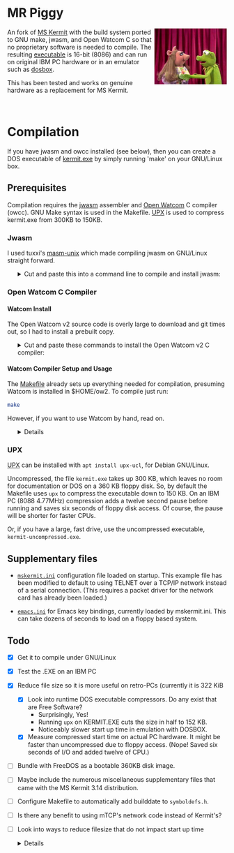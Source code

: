 # MR Piggy

<img src="README.md.d/mrpiggy.jpg" width="33%" align="right">

An fork of [MS Kermit][msk] with the build system ported
to GNU make, jwasm, and Open Watcom C so that no proprietary software
is needed to compile. The resulting [executable][exe] is 16-bit (8086)
and can run on original IBM PC hardware or in an emulator such as
[dosbox](https://dosbox.com).

This has been tested and works on genuine hardware as a replacement for MS Kermit.

  [msk]: https://github.com/hackerb9/mskermit "MS Kermit source code"
  [exe]: https://github.com/hackerb9/mrpiggy/releases/latest/download/kermit.exe "kermit.exe"

<br clear=all>

# Compilation

If you have jwasm and owcc installed (see below), then you can create
a DOS executable of [kermit.exe][exe] by simply running 'make' on your
GNU/Linux box.

## Prerequisites

Compilation requires the [jwasm](https://github.com/tuxxi/masm-unix)
assembler and
[Open Watcom](https://github.com/open-watcom/open-watcom-v2/)
C compiler (owcc). GNU Make syntax is used in the Makefile.
[UPX](https://github.com/upx/upx) is used to compress kermit.exe
from 300KB to 150KB.

### Jwasm

I used tuxxi's [masm-unix](https://github.com/tuxxi/masm-unix) which
made compiling jwasm on GNU/Linux straight forward. 

<ul><details><summary>Cut and paste this into a command line to compile
and install jwasm:</summary>

```bash
    sudo apt install build-essential cmake
    git clone http://github.com/tuxxi/masm-unix
    cd masm_unix/src/JWasm
    cmake .  &&  make  &&  sudo cp -p jwasm /usr/local/bin/
```
</details></ul>

### Open Watcom C Compiler

#### Watcom Install
The Open Watcom v2 source code is overly large to download and git
times out, so I had to install a prebuilt copy. 

<ul><details>
<summary>Cut and paste these commands to install the Open Watcom v2 C compiler:</summary>

``` bash
cd
mkdir ow2
cd ow2
R=https://github.com/open-watcom/open-watcom-v2/releases
wget -O ow2.zip "$R"/download/Current-build/open-watcom-2_0-c-linux-x64
unzip ow2.zip
rm -r ow2.zip binnt binp binw rdos rh 
mv binl64 bin
cd bin
chmod +x $(file * | grep ELF | cut -f1 -d:)
mv vi weevil
```

<details><summary>32-bit binaries</summary>

Binaries are in `binl` instead of `binl64`; rename it to just `bin`.
If you don't have a binl directory, try changing `x64` to `x86` in the
wget line. 

``` bash
cd
mkdir ow2
cd ow2
R=https://github.com/open-watcom/open-watcom-v2/releases
wget -O ow2.zip "$R"/download/Current-build/open-watcom-2_0-c-linux-x86
unzip ow2.zip
rm -r ow2.zip binnt binp binw rdos rh 
mv binl bin
cd bin
chmod +x $(file * | grep ELF | cut -f1 -d:)
mv vi weevil
```
</details>

<details><summary>About weevil</summary>

Note that we've renamed the Watcom editor to `weevil` because calling
it `vi` on a UNIX system is silly. It is clearly the love-child of
Microsoft EDIT and [`ed`][ed] plus it's a bit buggy (try Ctrl+C), thus
"weevil". 
</details>

  [ed]: https://www.gnu.org/fun/jokes/ed-msg.en.html "“Ed is the standard text editor.”"

</details></ul>

#### Watcom Compiler Setup and Usage

The [Makefile](Makefile) already sets up everything needed for
compilation, presuming Watcom is installed in $HOME/ow2. To compile
just run:

```bash
make
```

However, if you want to use Watcom by hand, read on.

<ul><details>

To use the Watcom C compiler, you'll first need to setup the compilation
environment like so:

``` bash
export WATCOM=${HOME}/ow2
export PATH+=:${WATCOM}/bin
export INCLUDE=${WATCOM}/h
```

You can run that at the command line or add it to a Makefile. To
compile a program, you use the owcc command, like so:


``` bash
owcc  -bdos  -mcmodel=s  -o myprog.exe  myprog.c
```

You can then execute the .exe file in dosbox to test it out.

</details></ul>

### UPX

[UPX](https://github.com/upx/upx) can be installed with `apt install
upx-ucl`, for Debian GNU/Linux.

Uncompressed, the file `kermit.exe` takes up 300 KB, which leaves no
room for documentation or DOS on a 360 KB floppy disk. So, by default
the Makefile uses `upx` to compress the executable down to 150 KB. On
an IBM PC (8088 4.77MHz) compression adds a twelve second pause before
running and saves six seconds of floppy disk access. Of course, the
pause will be shorter for faster CPUs.

Or, if you have a large, fast drive, use the uncompressed executable,
`kermit-uncompressed.exe`.

## Supplementary files

* [`mskermit.ini`][mskini] configuration file loaded on startup. This example file has been modified to default to using TELNET over a TCP/IP network instead of a serial connection. (This requires a packet driver for the network card has already been loaded.)
* [`emacs.ini`][emacsini] for Emacs key bindings, currently loaded by mskermit.ini. This can take dozens of seconds to load on a floppy based system. 

  [mskini]: ../../raw/main/supplemental/MSKERMIT.INI "Exampmle MS Kermit config file"
  [emacsini]: ../../raw/main/supplemental/EMACS.INI "Rebind ALT and other keys for use with the Emacs text editor."

## Todo

- [x] Get it to compile under GNU/Linux
- [x] Test the .EXE on an IBM PC
- [x] Reduce file size so it is more useful on retro-PCs (currently it
      is 322 KiB 
	- [X] Look into runtime DOS executable compressors. Do any exist
          that are Free Software?
	  - Surprisingly, Yes!
	  - Running `upx` on KERMIT.EXE cuts the size in half to 152 KB.
 	  - Noticeably slower start up time in emulation with DOSBOX.
	 - [X] Measure compressed start time on actual PC hardware. It
           might be faster than uncompressed due to floppy access.
		   (Nope! Saved six seconds of I/O and added twelve of CPU.)
 - [ ] Bundle with FreeDOS as a bootable 360KB disk image.
 - [ ] Maybe include the numerous miscellaneous supplementary files
       that came with the MS Kermit 3.14 distribution.
 - [ ] Configure Makefile to automatically add builddate to `symboldefs.h`.
 - [ ] Is there any benefit to using mTCP's network code instead of Kermit's?
 - [ ] Look into ways to reduce filesize that do not impact start up time
   <details>
  
	- Simple Methods
	  - [ ] Compiler, linker flags.
	  - [ ] Investigate: why is Open Watcom executable 50 KB larger than
            the one created by Microsoft tools in 1999. Is it Watcom's
            standard library?
	  - [ ] Check how Open Watcom's PACKDATA works.
		- Kermit 3.14 notes state that 40KB was saved by using
			PACKDATA option of LINK.EXE. That option exists in Open
			Watcom but produces no savings in file size.
   		- **WARNING!** I had thought PACKDATA was safe to experiment
			with, but I realized that since stack checking is
			disabled, a smaller segment size might cause pointers to
			wrap around!
	    - [ ] What is the max size of the data structures in Kermit?
   	- Complex Methods
	  - [ ] Conditional compilation
		- [ ] Add "Lite" versions (no NET, no GRAPHICS, neither) to Makefile.
		- [X] What existing subsystems does CHECK command identify?
			- IF: ???
			- Network: How does this differ from TCP?
			- TCP/IP: 
			- Graphics: Tek4010 & Sixel
			- Terminal: Terminal emulation. no_terminal implies no_graphics.
			- (nls_portuguese: Missing from check but exists as ifdef.)
		- [ ] Identify other large subsystems
			- [ ] serial port? script interpreter? H19 and other terms?
			- [ ] weird networks like IPX
		- [ ] Wrap them in #ifdef, same as Lite.
	  - [ ] Analyze algorithms and datastructures to trim for size.
	  - [ ] How large is Kermit's TCP/IP, DHCP, and DNS implementation? 
			Is [mTCP](http://www.brutman.com/mTCP/) smaller?
   </details>
